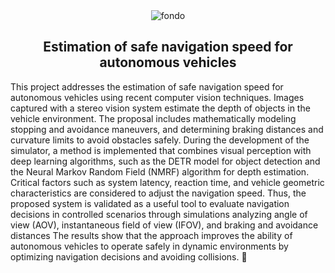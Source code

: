<div align="center">
<img src="https://i.ibb.co/GPtTvqy/Captura-desde-2025-01-14-13-24-06.png" alt="fondo">
</div>
<div align="center">
  <h2> Estimation of safe navigation speed for autonomous vehicles </h2>
</div>

This project addresses the estimation of safe navigation speed for autonomous vehicles using recent computer vision techniques. Images captured with a stereo vision system estimate the depth of objects in the vehicle environment. The proposal includes mathematically modeling stopping and avoidance maneuvers, and determining braking distances and curvature limits to avoid obstacles safely. During the development of the simulator, a method is implemented that combines visual perception with deep learning algorithms, such as the DETR model for object detection and the Neural Markov Random Field (NMRF) algorithm for depth estimation. Critical factors such as system latency, reaction time, and vehicle geometric characteristics are considered to adjust the navigation speed. Thus, the proposed system is validated as a useful tool to evaluate navigation decisions in controlled scenarios through simulations analyzing angle of view (AOV), instantaneous field of view (IFOV), and braking and avoidance distances The results show that the approach improves the ability of autonomous vehicles to operate safely in dynamic environments by optimizing navigation decisions and avoiding collisions. 🚗
